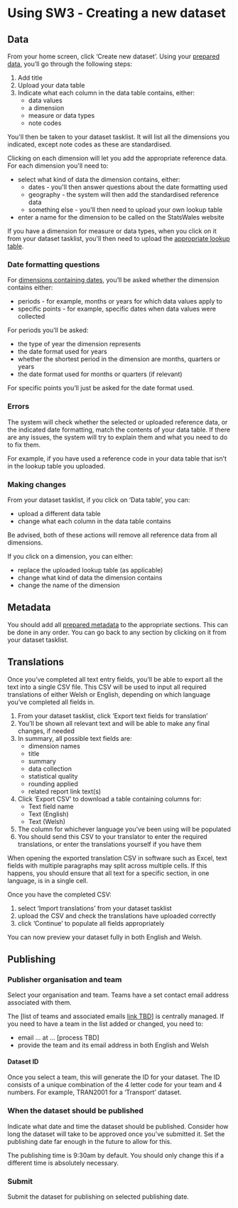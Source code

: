 # Using SW3 ‐ Creating a new dataset

## Data

From your home screen, click ‘Create new dataset’. Using your [prepared data](Data-preparation-‐-New-datasets#guidance-data-tables), you’ll go through the following steps:

1. Add title
1. Upload your data table
1. Indicate what each column in the data table contains, either:
   - data values
   - a dimension
   - measure or data types
   - note codes

You'll then be taken to your dataset tasklist. It will list all the dimensions you indicated, except note codes as these are standardised. 

Clicking on each dimension will let you add the appropriate reference data. For each dimension you'll need to:
- select what kind of data the dimension contains, either:
   - dates - you'll then answer questions about the date formatting used
   - geography - the system will then add the standardised reference data
   - something else - you'll then need to upload your own lookup table
- enter a name for the dimension to be called on the StatsWales website

If you have a dimension for measure or data types, when you click on it from your dataset tasklist, you'll then need to upload the [appropriate lookup table](Data-preparation-‐-New-datasets#guidance-measure-or-data-types).

### Date formatting questions

For [dimensions containing dates](Data-preparation-‐-New-datasets#guidance-date-formatting), you’ll be asked whether the dimension contains either:
- periods - for example, months or years for which data values apply to
- specific points - for example, specific dates when data values were collected

For periods you’ll be asked:
- the type of year the dimension represents
- the date format used for years
- whether the shortest period in the dimension are months, quarters or years
- the date format used for months or quarters (if relevant)

For specific points you’ll just be asked for the date format used.

### Errors

The system will check whether the selected or uploaded reference data, or the indicated date formatting, match the contents of your data table. If there are any issues, the system will try to explain them and what you need to do to fix them.

For example, if you have used a reference code in your data table that isn’t in the lookup table you uploaded.

### Making changes

From your dataset tasklist, if you click on ‘Data table’, you can:

- upload a different data table
- change what each column in the data table contains

Be advised, both of these actions will remove all reference data from all dimensions.

If you click on a dimension, you can either:

- replace the uploaded lookup table (as applicable)
- change what kind of data the dimension contains
- change the name of the dimension

## Metadata

You should add all [prepared metadata](Data-preparation-‐-New-datasets#guidance-metadata) to the appropriate sections. This can be done in any order. You can go back to any section by clicking on it from your dataset tasklist.

## Translations

Once you’ve completed all text entry fields, you’ll be able to export all the text into a single CSV file. This CSV will be used to input all required translations of either Welsh or English, depending on which language you’ve completed all fields in.

1. From your dataset tasklist, click ‘Export text fields for translation’
1. You’ll be shown all relevant text and will be able to make any final changes, if needed
1. In summary, all possible text fields are:
   - dimension names
   - title
   - summary
   - data collection
   - statistical quality
   - rounding applied
   - related report link text(s)
1. Click ‘Export CSV’ to download a table containing columns for:
   - Text field name
   - Text (English)
   - Text (Welsh)
1. The column for whichever language you’ve been using will be populated
1. You should send this CSV to your translator to enter the required translations, or enter the translations yourself if you have them

When opening the exported translation CSV in software such as Excel, text fields with multiple paragraphs may split across multiple cells. If this happens, you should ensure that all text for a specific section, in one language, is in a single cell.

Once you have the completed CSV: 
1. select ‘Import translations’ from your dataset tasklist
1. upload the CSV and check the translations have uploaded correctly
1. click ‘Continue’ to populate all fields appropriately

You can now preview your dataset fully in both English and Welsh.

## Publishing

### Publisher organisation and team

Select your organisation and team. Teams have a set contact email address associated with them.

The [list of teams and associated emails [link TBD](#)] is centrally managed. If you need to have a team in the list added or changed, you need to:

- email ... at ... [process TBD]
- provide the team and its email address in both English and Welsh

#### Dataset ID

Once you select a team, this will generate the ID for your dataset. The ID consists of a unique combination of the 4 letter code for your team and 4 numbers. For example, TRAN2001 for a ‘Transport’ dataset.

### When the dataset should be published

Indicate what date and time the dataset should be published. Consider how long the dataset will take to be approved once you've submitted it. Set the publishing date far enough in the future to allow for this.

The publishing time is 9:30am by default. You should only change this if a different time is absolutely necessary.

### Submit

Submit the dataset for publishing on selected publishing date.
